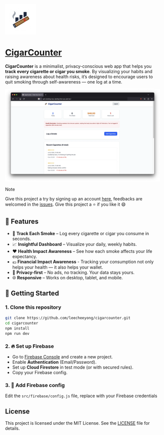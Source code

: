 <img src="./public/logo.png" width="100"> 

# [CigarCounter](https://cigarcounter.vercel.app/)

**CigarCounter** is a minimalist, privacy-conscious web app that helps you **track every cigarette or cigar you smoke**. By visualizing your habits and raising awareness about health risks, it’s designed to encourage users to quit smoking through self-awareness — one log at a time.

![preview screenshot](./public/preview.webp)

> [!NOTE]  
> Give this project a try by signing up an account [here](https://cigarcounter.vercel.app/auth), feedbacks are welcomed in the [issues](https://github.com/leecheeyong/cigarcounter/issues). Give this project a ⭐ if you like it 😄

## 🌟 Features

- 📅 **Track Each Smoke** – Log every cigarette or cigar you consume in seconds.
- 📈 **Insightful Dashboard** – Visualize your daily, weekly habits.
- ❤️ **Health Impact Awareness** – See how each smoke affects your life expectancy.
- 💶 **Financial Impact Awareness** - Tracking your consumption not only helps your health — it also helps your wallet.
- 🔐 **Privacy-first** – No ads, no tracking. Your data stays yours.
- 🌐 **Responsive** – Works on desktop, tablet, and mobile.

## 🚀 Getting Started

### 1. Clone this repository
```bash
git clone https://github.com/leecheeyong/cigarcounter.git
cd cigarcounter
npm install
npm run dev
```

### 2. 🔥 Set up Firebase

- Go to [Firebase Console](https://console.firebase.google.com/) and create a new project.
- Enable **Authentication** (Email/Password).
- Set up **Cloud Firestore** in test mode (or with secured rules).
- Copy your Firebase config.

### 3. 📄 Add Firebase config

Edit the `src/firebase/config.js` file, replace with your Firebase credentials

## License
This project is licensed under the MIT License. See the [LICENSE](/LICENSE) file for details.
